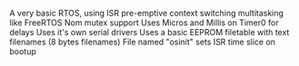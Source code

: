 A very basic RTOS, using ISR pre-emptive context switching multitasking like FreeRTOS
Nom mutex support
Uses Micros and Millis on Timer0 for delays
Uses it's own serial drivers
Uses a basic EEPROM filetable with text filenames (8 bytes filenames)
File named "osinit" sets ISR time slice on bootup

